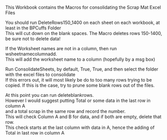 This Workbook contains the Macros for consolidating the Scrap Mat Excel Files  
	
You should run DeleteRows150_1400 on each sheet on each workbook, at least in the BPCuffs Folder	
This will cut down on the blank spaces. The Macro deletes rows 150-1400, be sure not to delete data!	
	
If the Worksheet names are not in a column, then run wsheetnamecolumnadd.	
This will add the worksheet name to a column (hopefully by a msg box)	
	
Run ConsolidateSheets, by default, True, True, and then select the folder with the excel files to consolidate	
If this errors out, it will most likely be do to too many rows trying to be copied.	
If this is the case, try to prune some blank rows out of the files.	
	
At this point you can run deleteblankrows.	
However I would suggest putting Total or some data in the last row in column A	
and a total scrap in the same row and record the number.	
This will check Column A and B for data, and if both are empty, delete that row.	
This check starts at the last column with data in A, hence the adding of Total in last row in column A	
